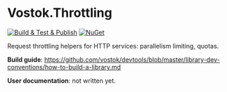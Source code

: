 # Vostok.Throttling

[![Build & Test & Publish](https://github.com/vostok/throttling/actions/workflows/ci.yml/badge.svg)](https://github.com/vostok/throttling/actions/workflows/ci.yml)
[![NuGet](https://img.shields.io/nuget/v/Vostok.Throttling.svg)](https://www.nuget.org/packages/Vostok.Throttling)

Request throttling helpers for HTTP services: parallelism limiting, quotas.


**Build guide**: https://github.com/vostok/devtools/blob/master/library-dev-conventions/how-to-build-a-library.md

**User documentation**: not written yet.